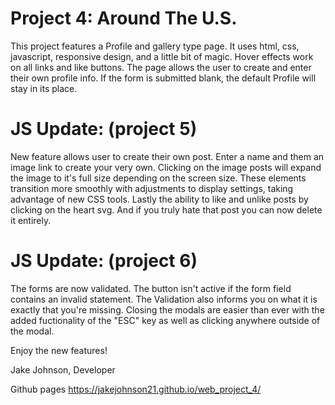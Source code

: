 # Project 4: Around The U.S.

This project features a Profile and gallery type page. It uses html, css, javascript, responsive design, and a little bit of magic. Hover effects work on all links and like buttons. The page allows the user to create and enter their own profile info. If the form is submitted blank, the default Profile will stay in its place.

# JS Update: (project 5)

New feature allows user to create their own post. Enter a name and them an image link to create your very own. Clicking on the image posts will expand the image to it's full size depending on the screen size. These elements transition more smoothly with adjustments to display settings, taking advantage of new CSS tools. Lastly the ability to like and unlike posts by clicking on the heart svg. And if you truly hate that post you can now delete it entirely.

# JS Update: (project 6)

The forms are now validated. The button isn't active if the form field contains an invalid statement. The Validation also informs you on what it is exactly that you're missing. Closing the modals are easier than ever with the added fuctionality of the "ESC" key as well as clicking anywhere outside of the modal.

Enjoy the new features!

Jake Johnson,
Developer

Github pages https://jakejohnson21.github.io/web_project_4/
